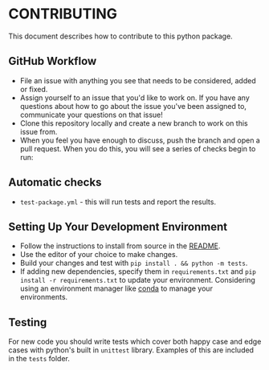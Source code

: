 # CONTRIBUTING

This document describes how to contribute to this python package.

## GitHub Workflow

- File an issue with anything you see that needs to be considered, added or fixed.
- Assign yourself to an issue that you'd like to work on. If you have any questions about how to go about the issue you've been assigned to, communicate your questions on that issue!
- Clone this repository locally and create a new branch to work on this issue from.
- When you feel you have enough to discuss, push the branch and open a pull request. When you do this, you will see a series of checks begin to run:

## Automatic checks

- `test-package.yml` - this will run tests and report the results.

## Setting Up Your Development Environment

- Follow the instructions to install from source in the [README](README.md).
- Use the editor of your choice to make changes.
- Build your changes and test with `pip install . && python -m tests`.
- If adding new dependencies, specify them in `requirements.txt` and `pip install -r requirements.txt` to update your environment. Considering using an environment manager like [conda](https://docs.conda.io/projects/conda/) to manage your environments.

## Testing

For new code you should write tests which cover both happy case and edge cases with python's built in `unittest` library. Examples of this are included in the `tests` folder.
